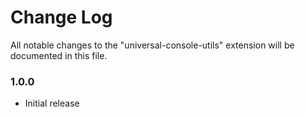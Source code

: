 # Change Log

All notable changes to the "universal-console-utils" extension will be documented in this file.

### 1.0.0

- Initial release
